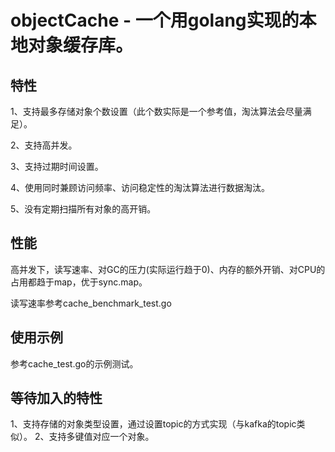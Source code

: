 # objectCache - 一个用golang实现的本地对象缓存库。


## 特性
1、支持最多存储对象个数设置（此个数实际是一个参考值，淘汰算法会尽量满足）。

2、支持高并发。

3、支持过期时间设置。

4、使用同时兼顾访问频率、访问稳定性的淘汰算法进行数据淘汰。

5、没有定期扫描所有对象的高开销。

## 性能
高并发下，读写速率、对GC的压力(实际运行趋于0)、内存的额外开销、对CPU的占用都趋于map，优于sync.map。

读写速率参考cache_benchmark_test.go

## 使用示例

参考cache_test.go的示例测试。

## 等待加入的特性
1、支持存储的对象类型设置，通过设置topic的方式实现（与kafka的topic类似）。
2、支持多键值对应一个对象。